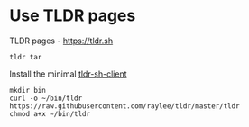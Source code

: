 # Use TLDR pages

TLDR pages - https://tldr.sh

```
tldr tar
```

Install the minimal [tldr-sh-client](https://github.com/raylee/tldr-sh-client)
```
mkdir bin
curl -o ~/bin/tldr https://raw.githubusercontent.com/raylee/tldr/master/tldr
chmod a+x ~/bin/tldr
```
